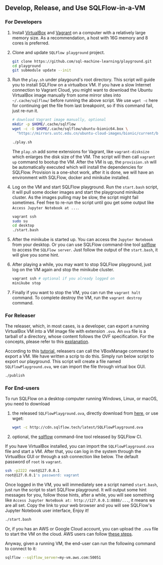 ## Develop, Release, and Use SQLFlow-in-a-VM

### For Developers

1. Install [VirtualBox](https://www.virtualbox.org/) and [Vagrant](https://www.vagrantup.com/) on a computer with a relatively large memory size.  As a recommendation, a host with 16G memory and 8 cores is preferred.
1. Clone and update `SQLFlow playground` project.
    ```bash
    git clone https://github.com/sql-machine-learning/playground.git
    cd playground
    git submodule update --init
    ```
1. Run the `play.sh` under playgound's root directory.  This script will guide you to install SQLFlow on a virtualbox VM.  If you have a slow Internet connection to Vagrant Cloud, you might want to download the Ubuntu VirtualBox image manually from some mirror sites into `~/.cache/sqlflow/` before running the above script.  We use `wget -c` here for continuing get the file from last breakpoint, so if this command fail, just re-run it.
    ```bash
    # download Vagrant image manually, optional
    mkdir -p $HOME/.cache/sqlflow
    wget -c -O $HOME/.cache/sqlflow/ubuntu-bionic64.box \
      "https://mirrors.ustc.edu.cn/ubuntu-cloud-images/bionic/current/bionic-server-cloudimg-amd64-vagrant.box"

    ./play.sh
    ```
    The `play.sh` add some extensions for Vagrant, like `vagrant-disksize` which enlarges the disk size of the VM.  The script will then call `vagrant up` command to bootup the VM.  After the VM is up, the `provision.sh` will be automatically executed which will install the dependencies for SQLFlow.  Provision is a one-shot work, after it is done, we will have an environment with SQLFlow, docker and minikube installed.

1. Log on the VM and start SQLFlow playground.  Run the `start.bash` script, it will pull some docker images and start the playground minikube cluster.  As the images pulling may be slow, the script might fail sometimes.  Feel free to re-run the script until gou get some output like `Access Jupyter Notebook at ...`.
    ```bash
    vagrant ssh
    sudo su
    cd desktop
    ./start.bash
    ```
1. After the minikube is started up. You can access the `Jupyter Notebook` from your desktop. Or you can use SQLFlow command-line tool [sqlflow](https://github.com/sql-machine-learning/sqlflow/blob/develop/doc/run/cli.md) to access the `SQLFlow server`.  Just follow the output of the `start.bash`, it will give you some hint.
1. After playing a while, you may want to stop SQLFlow playground, just log on the VM again and stop the minikube cluster.
    ```bash
    vagrant ssh # optional if you already logged on
    minikube stop
    ```
1. Finally if you want to stop the VM, you can run the `vagrant halt` command.  To complete destroy the VM, run the `vagrant destroy` command.

### For Releaser

The releaser, which, in most cases, is a developer, can export a running VirtualBox VM into a VM image file with extension `.ova`.  An `ova` file is a tarball of a directory, whose content follows the OVF specification.  For the concepts, please refer to this [explanation](https://damiankarlson.com/2010/11/01/ovas-and-ovfs-what-are-they-and-whats-the-difference/).

According to this [tutorial](https://www.techrepublic.com/article/how-to-import-and-export-virtualbox-appliances-from-the-command-line/), releasers can call the VBoxManage command to export a VM. We have written a scrip to do this.  Simply run below script to export our playground.  This script will create a file named `SQLFlowPlayground.ova`, we can import the file through virtual box GUI.

```bash
./publish
```

### For End-users

To run SQLFlow on a desktop computer running Windows, Linux, or macOS, you need to download

1. the released `SQLFlowPlayground.ova`, directly download from [here](http://cdn.sqlflow.tech/latest/SQLFlowPlayground.ova), or use wget:
    ```bash
    wget -c http://cdn.sqlflow.tech/latest/SQLFlowPlayground.ova
    ```
1. optional, the [sqlflow](https://github.com/sql-machine-learning/sqlflow/blob/develop/doc/run/cli.md) command-line tool released by SQLFlow CI.

If you have VirtualBox installed, you can import the `SQLFlowPlayground.ova` file and start a VM.  After that, you can log in the system through the VirtualBox GUI or through a ssh connection like below.  The default password of `root` is `vagrant`.
```bash
ssh -p2222 root@127.0.0.1
root@127.0.0.1's password: vagrant
```
Once logged in the VM, you will immediately see a script named `start.bash`, just run the script to start SQLFlow playground.  It will output some hint messages for you, follow those hints, after a while, you will see something like `Access Jupyter NoteBook at: http://127.0.0.1:8888/...`, it means we are all set.  Copy the link to your web browser  and you will see SQLFlow's Jupyter Notebook user interface, Enjoy it!
```bash
./start.bash
```

Or, if you has an AWS or Google Cloud account, you can upload the `.ova` file to start the VM on the cloud.  AWS users can follow [these steps](https://aws.amazon.com/ec2/vm-import/).

Anyway, given a running VM, the end-user can run the following command to connect to it:

```bash
sqlflow --sqlflow_server=my-vm.aws.com:50051
```

